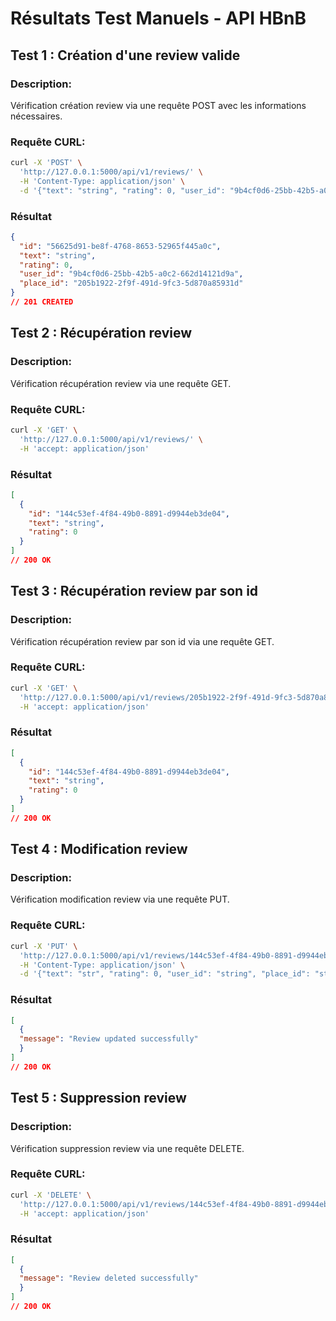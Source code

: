 # Résultats Test Manuels - API HBnB
## Test 1 : Création d'une review valide
### Description:
Vérification création review via une requête POST avec les informations nécessaires.
### Requête CURL:
```bash
curl -X 'POST' \
  'http://127.0.0.1:5000/api/v1/reviews/' \
  -H 'Content-Type: application/json' \
  -d '{"text": "string", "rating": 0, "user_id": "9b4cf0d6-25bb-42b5-a0c2-662d14121d9a","place_id": "205b1922-2f9f-491d-9fc3-5d870a85931d"}'

```
### Résultat
```json
{
  "id": "56625d91-be8f-4768-8653-52965f445a0c",
  "text": "string",
  "rating": 0,
  "user_id": "9b4cf0d6-25bb-42b5-a0c2-662d14121d9a",
  "place_id": "205b1922-2f9f-491d-9fc3-5d870a85931d"
}
// 201 CREATED
```
## Test 2 : Récupération review
### Description:
Vérification récupération review via une requête GET.
### Requête CURL:
```bash
curl -X 'GET' \
  'http://127.0.0.1:5000/api/v1/reviews/' \
  -H 'accept: application/json'
```
### Résultat
```json
[
  {
    "id": "144c53ef-4f84-49b0-8891-d9944eb3de04",
    "text": "string",
    "rating": 0
  }
]
// 200 OK
```
## Test 3 : Récupération review par son id
### Description:
Vérification récupération review par son id via une requête GET.
### Requête CURL:
```bash
curl -X 'GET' \
  'http://127.0.0.1:5000/api/v1/reviews/205b1922-2f9f-491d-9fc3-5d870a85931d' \
  -H 'accept: application/json'
```
### Résultat
```json
[
  {
    "id": "144c53ef-4f84-49b0-8891-d9944eb3de04",
    "text": "string",
    "rating": 0
  }
]
// 200 OK
```
## Test 4 : Modification review
### Description:
Vérification modification review  via une requête PUT.
### Requête CURL:
```bash
curl -X 'PUT' \
  'http://127.0.0.1:5000/api/v1/reviews/144c53ef-4f84-49b0-8891-d9944eb3de04' \
  -H 'Content-Type: application/json' \
  -d '{"text": "str", "rating": 0, "user_id": "string", "place_id": "string"}'
```
### Résultat
```json
[
  {
  "message": "Review updated successfully"
  }
]
// 200 OK
```
## Test 5 : Suppression review
### Description:
Vérification suppression review  via une requête DELETE.
### Requête CURL:
```bash
curl -X 'DELETE' \
  'http://127.0.0.1:5000/api/v1/reviews/144c53ef-4f84-49b0-8891-d9944eb3de04' \
  -H 'accept: application/json'

```
### Résultat
```json
[
  {
  "message": "Review deleted successfully"
  }
]
// 200 OK
```